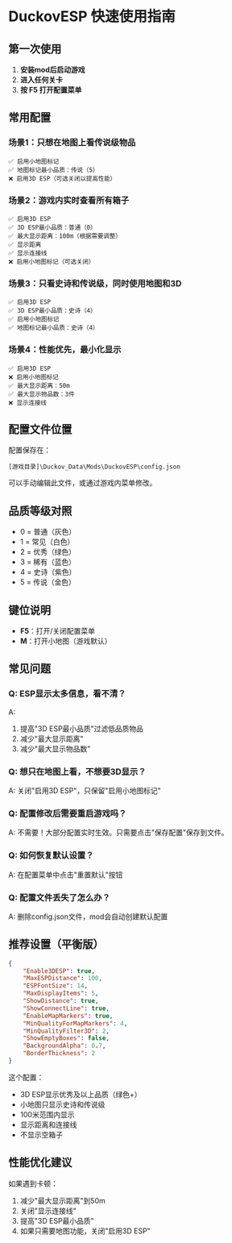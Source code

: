 # DuckovESP 快速使用指南

## 第一次使用

1. **安装mod后启动游戏**
2. **进入任何关卡**
3. **按 F5 打开配置菜单**

## 常用配置

### 场景1：只想在地图上看传说级物品
```
✅ 启用小地图标记
✅ 地图标记最小品质：传说（5）
❌ 启用3D ESP（可选关闭以提高性能）
```

### 场景2：游戏内实时查看所有箱子
```
✅ 启用3D ESP
✅ 3D ESP最小品质：普通（0）
✅ 最大显示距离：100m（根据需要调整）
✅ 显示距离
✅ 显示连接线
❌ 启用小地图标记（可选关闭）
```

### 场景3：只看史诗和传说级，同时使用地图和3D
```
✅ 启用3D ESP
✅ 3D ESP最小品质：史诗（4）
✅ 启用小地图标记
✅ 地图标记最小品质：史诗（4）
```

### 场景4：性能优先，最小化显示
```
✅ 启用3D ESP
❌ 启用小地图标记
✅ 最大显示距离：50m
✅ 最大显示物品数：3件
❌ 显示连接线
```

## 配置文件位置

配置保存在：
```
[游戏目录]\Duckov_Data\Mods\DuckovESP\config.json
```

可以手动编辑此文件，或通过游戏内菜单修改。

## 品质等级对照

- 0 = 普通（灰色）
- 1 = 常见（白色）
- 2 = 优秀（绿色）
- 3 = 稀有（蓝色）
- 4 = 史诗（紫色）
- 5 = 传说（金色）

## 键位说明

- **F5**：打开/关闭配置菜单
- **M**：打开小地图（游戏默认）

## 常见问题

### Q: ESP显示太多信息，看不清？
A: 
1. 提高"3D ESP最小品质"过滤低品质物品
2. 减少"最大显示距离"
3. 减少"最大显示物品数"

### Q: 想只在地图上看，不想要3D显示？
A: 关闭"启用3D ESP"，只保留"启用小地图标记"

### Q: 配置修改后需要重启游戏吗？
A: 不需要！大部分配置实时生效。只需要点击"保存配置"保存到文件。

### Q: 如何恢复默认设置？
A: 在配置菜单中点击"重置默认"按钮

### Q: 配置文件丢失了怎么办？
A: 删除config.json文件，mod会自动创建默认配置

## 推荐设置（平衡版）

```json
{
    "Enable3DESP": true,
    "MaxESPDistance": 100,
    "ESPFontSize": 14,
    "MaxDisplayItems": 5,
    "ShowDistance": true,
    "ShowConnectLine": true,
    "EnableMapMarkers": true,
    "MinQualityForMapMarkers": 4,
    "MinQualityFilter3D": 2,
    "ShowEmptyBoxes": false,
    "BackgroundAlpha": 0.7,
    "BorderThickness": 2
}
```

这个配置：
- 3D ESP显示优秀及以上品质（绿色+）
- 小地图只显示史诗和传说级
- 100米范围内显示
- 显示距离和连接线
- 不显示空箱子

## 性能优化建议

如果遇到卡顿：
1. 减少"最大显示距离"到50m
2. 关闭"显示连接线"
3. 提高"3D ESP最小品质"
4. 如果只需要地图功能，关闭"启用3D ESP"

